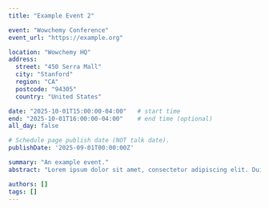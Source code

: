 ```yaml
---
title: "Example Event 2"

event: "Wowchemy Conference"
event_url: "https://example.org"

location: "Wowchemy HQ"
address:
  street: "450 Serra Mall"
  city: "Stanford"
  region: "CA"
  postcode: "94305"
  country: "United States"

date: "2025-10-01T15:00:00-04:00"   # start time
end: "2025-10-01T16:00:00-04:00"    # end time (optional)
all_day: false

# Schedule page publish date (NOT talk date).
publishDate: '2025-09-01T00:00:00Z'

summary: "An example event."
abstract: "Lorem ipsum dolor sit amet, consectetur adipiscing elit. Duis posuere tellus ac convallis placerat. Proin tincidunt magna sed ex sollicitudin condimentum. Sed ac faucibus dolor, scelerisque sollicitudin nisi. Cras purus urna, suscipit quis sapien eu, pulvinar tempor diam."

authors: []
tags: []
---
```

